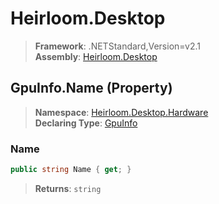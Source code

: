 # Heirloom.Desktop

> **Framework**: .NETStandard,Version=v2.1  
> **Assembly**: [Heirloom.Desktop][0]

## GpuInfo.Name (Property)

> **Namespace**: [Heirloom.Desktop.Hardware][0]  
> **Declaring Type**: [GpuInfo][1]

### Name

```cs
public string Name { get; }
```

> **Returns**: `string`

[0]: ../../../Heirloom.Desktop.md
[1]: ../GpuInfo.md
